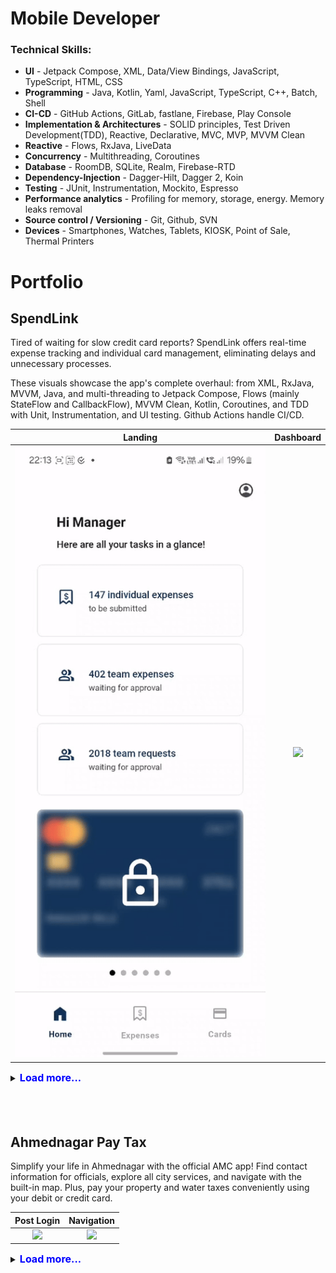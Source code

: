 # Mobile Developer

### Technical Skills:
 - **UI** - Jetpack Compose, XML, Data/View Bindings, JavaScript, TypeScript, HTML, CSS
 - **Programming** - Java, Kotlin, Yaml, JavaScript, TypeScript, C++, Batch, Shell
 - **CI-CD** - GitHub Actions, GitLab, fastlane, Firebase, Play Console
 - **Implementation & Architectures** - SOLID principles, Test Driven Development(TDD), Reactive, Declarative, MVC, MVP, MVVM Clean
 - **Reactive** - Flows, RxJava, LiveData
 - **Concurrency** - Multithreading, Coroutines
 - **Database** - RoomDB, SQLite, Realm, Firebase-RTD
 - **Dependency-Injection** - Dagger-Hilt, Dagger 2, Koin
 - **Testing** - JUnit, Instrumentation, Mockito, Espresso
 - **Performance analytics** - Profiling for memory, storage, energy. Memory leaks removal
 - **Source control / Versioning** - Git, Github, SVN
 - **Devices** - Smartphones, Watches, Tablets, KIOSK, Point of Sale, Thermal Printers
 
# Portfolio

## **SpendLink**

Tired of waiting for slow credit card reports? SpendLink offers real-time expense tracking and individual card management, eliminating delays and unnecessary processes.

These visuals showcase the app's complete overhaul: from XML, RxJava, MVVM, Java, and multi-threading to Jetpack Compose, Flows (mainly StateFlow and CallbackFlow), MVVM Clean, Kotlin, Coroutines, and TDD with Unit, Instrumentation, and UI testing. Github Actions handle CI/CD.


   Landing    |   Dashboard                            
:------------:|:-------------:
![](/assets/vid/spendlink/Landing.gif) | ![](assets/vid/spendlink/Dashboard.gif)

<details><summary><span style="color:blue"><font size="3"><b>Load more...</b></font></span></summary>


  Login with Credentials   |   Login with Biometrics                            
:-------------------------:|:-------------------------:
![](/assets/vid/spendlink/Login_With_Credentials.gif) | ![](assets/vid/spendlink/Login_With_Biometrics.gif)

  Expense Details   |   Cards                            
:------------------:|:--------:
![](/assets/vid/spendlink/Expense_Details.gif) | ![](assets/vid/spendlink/Cards.gif)

  Create Expense   |   Create Card                            
:-----------------:|:--------------:
![](/assets/vid/spendlink/Create_Expense.gif) | ![](assets/vid/spendlink/Create_Card.gif)

  White Labeling   |   Old App                            
:-----------------:|:----------:
![](/assets/vid/spendlink/White-Labeling.gif) | ![](assets/vid/spendlink/Old_App.gif)



</details>
<br />
<br />
<br />


## **Ahmednagar Pay Tax**

Simplify your life in Ahmednagar with the official AMC app! Find contact information for officials, explore all city services, and navigate with the built-in map. Plus, pay your property and water taxes conveniently using your debit or credit card. 

  Post Login   |   Navigation                            
:-------------:|:-------------:
![](/assets/vid/ahmednagar/Post_Login_Landing.gif) | ![](assets/vid/ahmednagar/Landing.gif)


<details><summary><span style="color:blue"><font size="3"><b>Load more...</b></font></span></summary>


 Registration & Login   |   Login                            
:----------------------:|:--------:
![](/assets/vid/ahmednagar/Registration_Login.gif) | ![](assets/vid/ahmednagar/Login.gif)

  Local map                             
:------------:
![](/assets/vid/ahmednagar/Local_Map.gif)


</details> 
